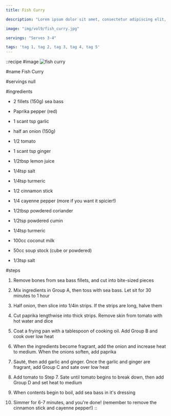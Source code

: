 ```yaml
---
title: Fish Curry

description: "Lorem ipsum dolor sit amet, consectetur adipiscing elit, sed do eiusmod tempor incididunt ut labore et dolore magna aliqua. Tincidunt eget nullam non nisi est sit amet facilisis."

image: "img/vol9/fish_curry.jpg"

servings: "Serves 3-4"

tags: 'tag 1, tag 2, tag 3, tag 4, tag 5'
---
```


::recipe
#image
![fish curry](/img/vol9/fish_curry.jpg)

#name
Fish Curry

#servings
null

#ingredients
- 2 fillets (150g) sea bass
- Paprika pepper (red)
- 1 scant tsp garlic
- half an onion (150g)
- 1/2 tomato
- 1 scant tsp ginger
 
- 1/2tbsp lemon juice
- 1/4tsp salt
- 1/4tsp turmeric

- 1/2 cinnamon stick
- 1/4 cayenne pepper (more if you want it spicier!)

- 1/2tbsp powdered coriander
- 1/2tsp powdered cumin
- 1/4tsp turmeric

- 100cc coconut milk
- 50cc soup stock (cube or powdered)
- 1/3tsp salt

#steps
1. Remove bones from sea bass fillets, and cut into bite-sized pieces

2. Mix ingredients in Group A, then toss with sea bass. Let sit for 30 minutes to 1 hour

3. Half onion, then slice into 1/4in strips. If the strips are long, halve them

4. Cut paprika lengthwise into thick strips. Remove skin from tomato with hot water and dice

5. Coat a frying pan with a tablespoon of cooking oil. Add Group B and cook over low heat

6. When the ingredients become fragrant, add the onion and increase heat to medium. When the onions soften, add paprika

7. Sauté, then add garlic and ginger. Once the garlic and ginger are fragrant, add Group C and sate over low heat

8. Add tomato to Step 7. Sate until tomato begins to break down, then add Group D and set heat to medium

9. When contents begin to boil, add sea bass in it's dressing

10. Simmer for 6-7 minutes, and you're done! (remember to remove the cinnamon stick and cayenne pepper!)
::